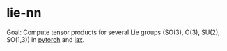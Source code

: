 # lie-nn

Goal: Compute tensor products for several Lie groups (SO(3), O(3), SU(2), SO(1,3)) in [pytorch](https://github.com/pytorch/pytorch) and [jax](https://github.com/google/jax).
